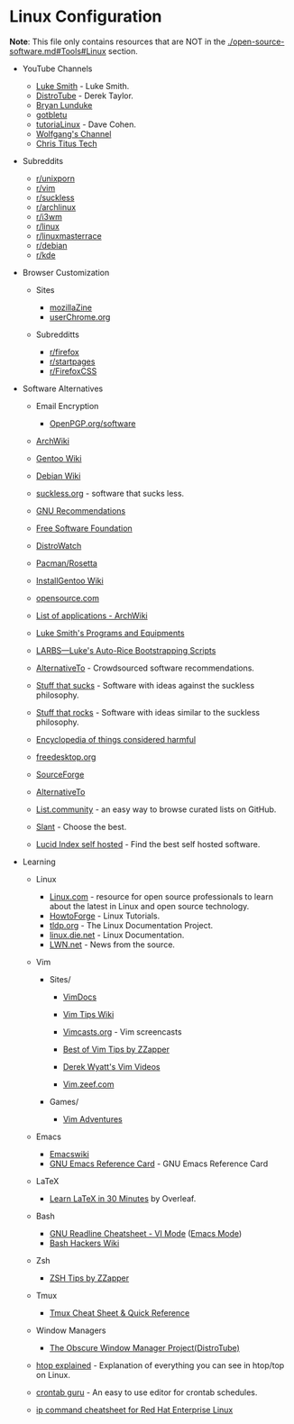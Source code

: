 # Linux Configuration

**Note**: This file only contains resources that are NOT in the [./open-source-software.md#Tools#Linux](./open-source-software.md#tools) section.

- YouTube Channels
  - [Luke Smith](https://www.youtube.com/channel/UC2eYFnH61tmytImy1mTYvhA) - Luke Smith.
  - [DistroTube](https://www.youtube.com/channel/UCVls1GmFKf6WlTraIb_IaJg) - Derek Taylor.
  - [Bryan Lunduke](https://www.youtube.com/channel/UCkK9UDm_ZNrq_rIXCz3xCGA)
  - [gotbletu](https://www.youtube.com/channel/UCkf4VIqu3Acnfzuk3kRIFwA)
  - [tutoriaLinux](https://www.youtube.com/channel/UCvA_wgsX6eFAOXI8Rbg_WiQ) - Dave Cohen.
  - [Wolfgang's Channel](https://www.youtube.com/channel/UCsnGwSIHyoYN0kiINAGUKxg)
  - [Chris Titus Tech](https://www.youtube.com/channel/UCg6gPGh8HU2U01vaFCAsvmQ)

- Subreddits
  - [r/unixporn](https://www.reddit.com/r/unixporn)
  - [r/vim](https://www.reddit.com/r/vim)
  - [r/suckless](https://www.reddit.com/r/suckless)
  - [r/archlinux](https://www.reddit.com/r/archlinux)
  - [r/i3wm](https://www.reddit.com/r/i3wm)
  - [r/linux](https://www.reddit.com/r/linux)
  - [r/linuxmasterrace](https://www.reddit.com/r/linuxmasterrace)
  - [r/debian](https://www.reddit.com/r/debian)
  - [r/kde](https://www.reddit.com/r/kde)

- Browser Customization
  - Sites
    - [mozillaZine](http://kb.mozillazine.org/Knowledge_Base)
    - [userChrome.org](https://www.userchrome.org/)
    
  - Subredditts
    - [r/firefox](https://www.reddit.com/r/firefox)
    - [r/startpages](https://www.reddit.com/r/startpages)
    - [r/FirefoxCSS](https://www.reddit.com/r/FirefoxCSS)

- Software Alternatives
  - Email Encryption
    - [OpenPGP.org/software](https://www.openpgp.org/software/)

  - [ArchWiki](https://wiki.archlinux.org/index.php/List_of_applications)
  - [Gentoo Wiki](https://wiki.gentoo.org/wiki/Main_Page)
  - [Debian Wiki](https://wiki.debian.org/)
  - [suckless.org](https://suckless.org/) - software that sucks less.
  - [GNU Recommendations](https://www.gnu.org/software/free-software-for-education.html)
  - [Free Software Foundation](https://www.fsf.org/)
  - [DistroWatch](https://distrowatch.com)
  - [Pacman/Rosetta](https://wiki.archlinux.org/index.php/Pacman/Rosetta)
  - [InstallGentoo Wiki](https://wiki.installgentoo.com/wiki/Main_Page)
  - [opensource.com](https://opensource.com/alternatives)
  - [List of applications - ArchWiki](https://wiki.archlinux.org/index.php/List_of_applications)
  - [Luke Smith's Programs and Equipments](https://lukesmith.xyz/programs.html)
  - [LARBS—Luke's Auto-Rice Bootstrapping Scripts](https://larbs.xyz/)
  - [AlternativeTo](https://alternativeto.net/) - Crowdsourced software recommendations.
  - [Stuff that sucks](https://suckless.org/sucks/) - Software with ideas against the suckless philosophy.
  - [Stuff that rocks](https://suckless.org/rocks/) - Software with ideas similar to the suckless philosophy.
  - [Encyclopedia of things considered harmful](http://harmful.cat-v.org/)
  - [freedesktop.org](https://www.freedesktop.org/wiki/)
  - [SourceForge](https://sourceforge.net/)
  - [AlternativeTo](https://alternativeto.net/)
  - [List.community](https://list.community/) - an easy way to browse curated lists on GitHub.
  - [Slant](https://www.slant.co/) - Choose the best.
  - [Lucid Index self hosted](https://selfhostedsource.tech) - Find the best self hosted software.

- Learning
  - Linux
    - [Linux.com](https://www.linux.com/) - resource for open source professionals to learn about the latest in Linux and open source technology.
    - [HowtoForge](https://www.howtoforge.com/) - Linux Tutorials.
    - [tldp.org](https://www.tldp.org/) - The Linux Documentation Project.
    - [linux.die.net](https://linux.die.net/) - Linux Documentation.
    - [LWN.net](https://lwn.net/) - News from the source.
  
  - Vim
    - Sites/
      - [VimDocs](http://vimdoc.sourceforge.net/)
      - [Vim Tips Wiki](https://vim.fandom.com/wiki/Vim_Tips_Wiki)
      - [Vimcasts.org](http://vimcasts.org/categories/) - Vim screencasts
      
      - [Best of Vim Tips by ZZapper](http://zzapper.co.uk/vimtips.html)
      - [Derek Wyatt's Vim Videos](http://derekwyatt.org/vim/tutorials/)
      - [Vim.zeef.com](https://vim.zeef.com/patrick.schanen)
	    
    - Games/
      - [Vim Adventures](https://vim-adventures.com/)

  - Emacs
    - [Emacswiki](https://www.emacswiki.org/emacs/SiteMap)
    - [GNU Emacs Reference Card](https://www.gnu.org/software/emacs/refcards/pdf/refcard.pdf) - GNU Emacs Reference Card
    
  - LaTeX
    - [Learn LaTeX in 30 Minutes](https://www.overleaf.com/learn/latex/Learn_LaTeX_in_30_minutes) by Overleaf.
  
  - Bash
    - [GNU Readline Cheatsheet - VI Mode](http://readline.kablamo.org/vi.html) ([Emacs Mode](http://readline.kablamo.org/emacs.html))
    - [Bash Hackers Wiki](https://wiki.bash-hackers.org/)
    
  - Zsh
    - [ZSH Tips by ZZapper](http://www.zzapper.co.uk/zshtips.html)
  
  - Tmux
    - [Tmux Cheat Sheet & Quick Reference](http://tmuxcheatsheet.com/)
    
  - Window Managers
    - [The Obscure Window Manager Project(DistroTube)](https://www.youtube.com/playlist?list=PL5--8gKSku17lbSBHPduj4qG97qxJe0UM)
  
  - [htop explained](https://peteris.rocks/blog/htop/) - Explanation of everything you can see in htop/top on Linux.
  - [crontab guru](https://crontab.guru/) - An easy to use editor for crontab schedules.
  - [ip command cheatsheet for Red Hat Enterprise Linux](https://access.redhat.com/sites/default/files/attachments/rh_ip_command_cheatsheet_1214_jcs_print.pdf)
